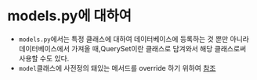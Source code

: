 # models.py에 대하여
* `models.py`에서는 특정 클래스에 대하여 데이터베이스에 등록하는 것 뿐만 아니라 데이터베이스에서 가져올 때,QuerySet이란 클래스로 담겨와서 해당 클래스로써 사용할 수도 있다.
* `model`클래스에 사전정의 돼있는 메서드를 override 하기 위하여 [참조](https://docs.djangoproject.com/en/3.2/topics/db/models/#overriding-predefined-model-methods)